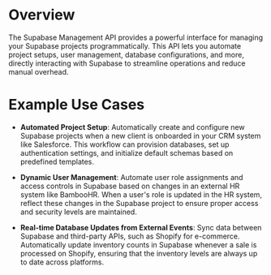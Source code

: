 # Overview

The Supabase Management API provides a powerful interface for managing your Supabase projects programmatically. This API lets you automate project setups, user management, database configurations, and more, directly interacting with Supabase to streamline operations and reduce manual overhead.

# Example Use Cases

- **Automated Project Setup**: Automatically create and configure new Supabase projects when a new client is onboarded in your CRM system like Salesforce. This workflow can provision databases, set up authentication settings, and initialize default schemas based on predefined templates.

- **Dynamic User Management**: Automate user role assignments and access controls in Supabase based on changes in an external HR system like BambooHR. When a user's role is updated in the HR system, reflect these changes in the Supabase project to ensure proper access and security levels are maintained.

- **Real-time Database Updates from External Events**: Sync data between Supabase and third-party APIs, such as Shopify for e-commerce. Automatically update inventory counts in Supabase whenever a sale is processed on Shopify, ensuring that the inventory levels are always up to date across platforms.
